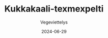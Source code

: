 ---
title: "Kukkakaali-texmexpelti"
image: "https://vegaanibotti.lauravuo.me/2024/06/2024-06-29_small.png"
date: 2024-06-29
receipt_url: "https://vegeviettelys.fi/kukkakaali-texmexpelti/"
author: "Vegeviettelys"
---